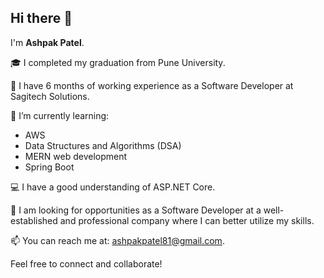 ## Hi there 👋

I'm **Ashpak Patel**.

🎓 I completed my graduation from Pune University.

💼 I have 6 months of working experience as a Software Developer at Sagitech Solutions.

🌱 I’m currently learning:
- AWS
- Data Structures and Algorithms (DSA)
- MERN web development
- Spring Boot

💻 I have a good understanding of ASP.NET Core.

🚀 I am looking for opportunities as a Software Developer at a well-established and professional company where I can better utilize my skills.

📫 You can reach me at: [ashpakpatel81@gmail.com](mailto:ashpakpatel81@gmail.com).

Feel free to connect and collaborate!
